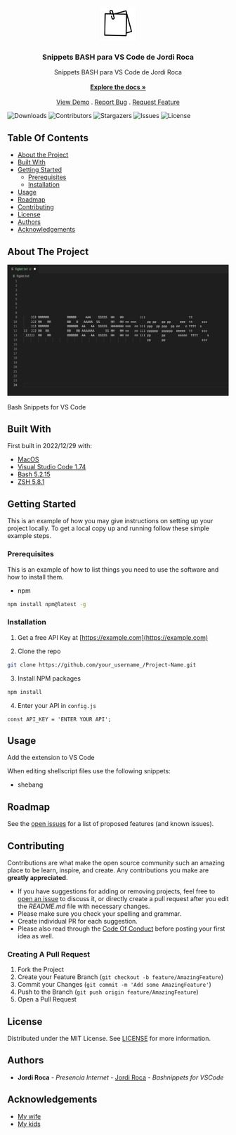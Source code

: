 <br/>
<p align="center">
  <a href="https://github.com/jordiroca/jrbashnippets">
    <img src="images/jrbashnippets.png" alt="Logo" width="80" height="80">
  </a>

  <h3 align="center">Snippets BASH para VS Code de Jordi Roca</h3>

  <p align="center">
    Snippets BASH para VS Code de Jordi Roca
    <br/>
    <br/>
    <a href="https://github.com/jordiroca/jrbashnippets"><strong>Explore the docs »</strong></a>
    <br/>
    <br/>
    <a href="https://github.com/jordiroca/jrbashnippets">View Demo</a>
    .
    <a href="https://github.com/jordiroca/jrbashnippets/issues">Report Bug</a>
    .
    <a href="https://github.com/jordiroca/jrbashnippets/issues">Request Feature</a>
  </p>
</p>

![Downloads](https://img.shields.io/github/downloads/jordiroca/jrbashnippets/total) ![Contributors](https://img.shields.io/github/contributors/jordiroca/jrbashnippets?color=dark-green) ![Stargazers](https://img.shields.io/github/stars/jordiroca/jrbashnippets?style=social) ![Issues](https://img.shields.io/github/issues/jordiroca/jrbashnippets) ![License](https://img.shields.io/github/license/jordiroca/jrbashnippets) 

## Table Of Contents

* [About the Project](#about-the-project)
* [Built With](#built-with)
* [Getting Started](#getting-started)
  * [Prerequisites](#prerequisites)
  * [Installation](#installation)
* [Usage](#usage)
* [Roadmap](#roadmap)
* [Contributing](#contributing)
* [License](#license)
* [Authors](#authors)
* [Acknowledgements](#acknowledgements)

## About The Project

![Screen Shot](images/figlet.png)

Bash Snippets for VS Code

## Built With

First built in 2022/12/29 with:

* [MacOS](https://www.apple.com/macos/ventura/)
* [Visual Studio Code 1.74](https://code.visualstudio.com/)
* [Bash 5.2.15](https://www.gnu.org/software/bash/)
* [ZSH 5.8.1](https://www.zsh.org/)

## Getting Started

This is an example of how you may give instructions on setting up your project locally.
To get a local copy up and running follow these simple example steps.

### Prerequisites

This is an example of how to list things you need to use the software and how to install them.

* npm

```sh
npm install npm@latest -g
```

### Installation

1. Get a free API Key at [https://example.com](https://example.com)

2. Clone the repo

```sh
git clone https://github.com/your_username_/Project-Name.git
```

3. Install NPM packages

```sh
npm install
```

4. Enter your API in `config.js`

```JS
const API_KEY = 'ENTER YOUR API';
```

## Usage

Add the extension to VS Code

When editing shellscript files use the following snippets:

* shebang


## Roadmap

See the [open issues](https://github.com/jordiroca/jrbashnippets/issues) for a list of proposed features (and known issues).

## Contributing

Contributions are what make the open source community such an amazing place to be learn, inspire, and create. Any contributions you make are **greatly appreciated**.
* If you have suggestions for adding or removing projects, feel free to [open an issue](https://github.com/jordiroca/jrbashnippets/issues/new) to discuss it, or directly create a pull request after you edit the *README.md* file with necessary changes.
* Please make sure you check your spelling and grammar.
* Create individual PR for each suggestion.
* Please also read through the [Code Of Conduct](https://github.com/jordiroca/jrbashnippets/blob/main/CODE_OF_CONDUCT.md) before posting your first idea as well.

### Creating A Pull Request

1. Fork the Project
2. Create your Feature Branch (`git checkout -b feature/AmazingFeature`)
3. Commit your Changes (`git commit -m 'Add some AmazingFeature'`)
4. Push to the Branch (`git push origin feature/AmazingFeature`)
5. Open a Pull Request

## License

Distributed under the MIT License. See [LICENSE](https://github.com/jordiroca/jrbashnippets/blob/main/LICENSE.md) for more information.

## Authors

* **Jordi Roca** - *Presencia Internet* - [Jordi Roca](https://github.com/jordiroca/) - *Bashnippets for VSCode*

## Acknowledgements

* [My wife](#)
* [My kids](#)
